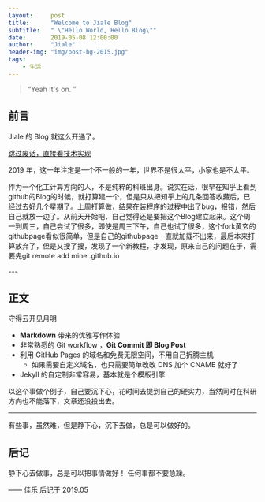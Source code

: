 ```yaml
---
layout:     post
title:      "Welcome to Jiale Blog"
subtitle:   " \"Hello World, Hello Blog\""
date:       2019-05-08 12:00:00
author:     "Jiale"
header-img: "img/post-bg-2015.jpg"
tags:
    - 生活
---
```


> “Yeah It's on. ”


## 前言

Jiale 的 Blog 就这么开通了。

[跳过废话，直接看技术实现 ](#build)



2019 年，这一年注定是一个不一般的一年，世界不是很太平，小家也是不太平。

作为一个化工计算方向的人，不是纯粹的科班出身。说实在话，很早在知乎上看到github的Blog的时候，就打算建一个，但是只从把知乎上的几条回答收藏后，已经过去好几个星期了。上周打算做，结果在装程序的过程中出了bug，报错，然后自己就放一边了。从前天开始吧，自己觉得还是要把这个Blog建立起来。这个周一到周三，自己尝试了很多，即使是周三下午，自己也试了很多，这个fork黄玄的githubpage看似很简单，但是自己的githubpage一直就加载不出来，最后本来打算放弃了，但是又搜了搜，发现了一个新教程，才发现，原来自己的问题在于，需要先git remote add mine <username>.github.io


<p id = "build"></p>
---

## 正文

守得云开见月明

* **Markdown** 带来的优雅写作体验
* 非常熟悉的 Git workflow ，**Git Commit 即 Blog Post**
* 利用 GitHub Pages 的域名和免费无限空间，不用自己折腾主机
	* 如果需要自定义域名，也只需要简单改改 DNS 加个 CNAME 就好了
* Jekyll 的自定制非常容易，基本就是个模版引擎


以这个事做个例子，自己要沉下心，花时间去提到自己的硬实力，当然同时在科研方向也不能落下，文章还没投出去。


---

有些事，虽然难，但是静下心，沉下去做，总是可以做好的。

## 后记

静下心去做事，总是可以把事情做好！
任何事都不要急躁。

—— 佳乐 后记于 2019.05
